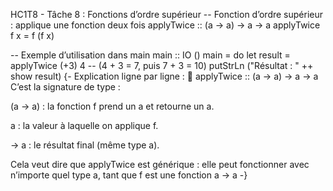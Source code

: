 HC1T8 - Tâche 8 : Fonctions d’ordre supérieur
-- Fonction d’ordre supérieur : applique une fonction deux fois
applyTwice :: (a -> a) -> a -> a
applyTwice f x = f (f x)

-- Exemple d’utilisation dans main
main :: IO ()
main = do
  let result = applyTwice (+3) 4  -- (4 + 3 = 7, puis 7 + 3 = 10)
  putStrLn ("Résultat : " ++ show result)
{- Explication ligne par ligne :
🔸 applyTwice :: (a -> a) -> a -> a
C’est la signature de type :

(a -> a) : la fonction f prend un a et retourne un a.

a : la valeur à laquelle on applique f.

-> a : le résultat final (même type a).

Cela veut dire que applyTwice est générique : elle peut fonctionner avec n’importe quel type a, tant que f est une fonction a -> a -}
